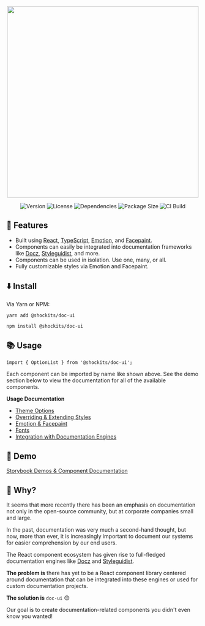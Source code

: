 <p align="center">
  <img src="https://raw.githubusercontent.com/shockits/doc-ui/master/images/logo.png?raw=true" width="500">
</p>

<p align="center">
  <img src="https://badgen.net/npm/v/shockits/doc-ui" alt="Version">
  <img src="https://badgen.net/badge/license/MIT/blue" alt="License">
  <img src="https://badgen.net/david/dep/shockits/doc-ui" alt="Dependencies">
  <img src="https://badgen.net/packagephobia/publish/shockits/doc-ui" alt="Package Size">
  <img src="https://badgen.net/travis/shockits/doc-ui" alt="CI Build">
</p>

## 💅 Features

- Built using [React](https://reactjs.org/), [TypeScript](https://www.typescriptlang.org/), [Emotion](https://emotion.sh/), and [Facepaint](https://github.com/emotion-js/facepaint).
- Components can easily be integrated into documentation frameworks like [Docz](https://www.docz.site/), [Styleguidist](https://react-styleguidist.js.org/), and more.
- Components can be used in isolation. Use one, many, or all.
- Fully customizable styles via Emotion and Facepaint.

## ⬇️ Install

Via Yarn or NPM:

`yarn add @shockits/doc-ui`

`npm install @shockits/doc-ui`

## 📚 Usage

`import { OptionList } from '@shockits/doc-ui';`

Each component can be imported by name like shown above. See the demo section below to view the documentation for all of the available components.

**Usage Documentation**

- [Theme Options](docs/theme-options.md)
- [Overriding & Extending Styles](docs/override-extend-styles.md)
- [Emotion & Facepaint](docs/emotion-facepaint.md)
- [Fonts](docs/fonts.md)
- [Integration with Documentation Engines](docs/integration-with-engines.md)

## 🎩 Demo

[Storybook Demos & Component Documentation](https://shockits.github.io/doc-ui/)

## 🔑 Why?

It seems that more recently there has been an emphasis on documentation not only in the open-source community, but at corporate companies small and large.

In the past, documentation was very much a second-hand thought, but now, more than ever, it is increasingly important to document our systems for easier comprehension by our end users.

The React component ecosystem has given rise to full-fledged documentation engines like [Docz](https://www.docz.site/) and [Styleguidist](https://react-styleguidist.js.org/).

**The problem is** there has yet to be a React component library centered around documentation that can be integrated into these engines or used for custom documentation projects.

**The solution is** `doc-ui` 😊

Our goal is to create documentation-related components you didn't even know you wanted!

